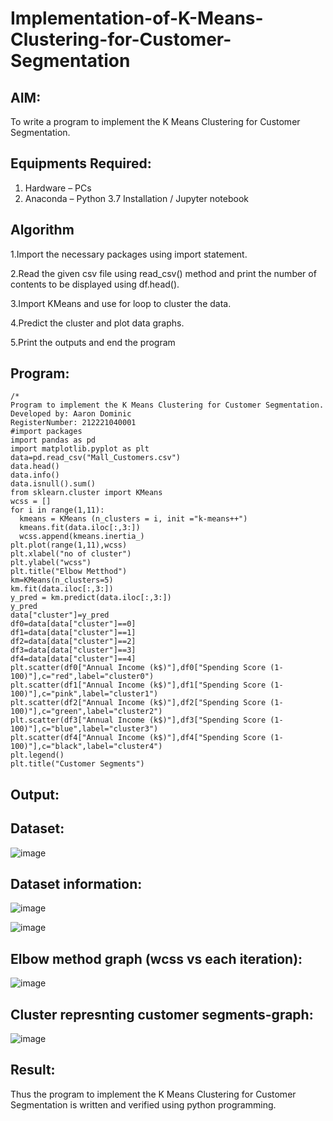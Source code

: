 # Implementation-of-K-Means-Clustering-for-Customer-Segmentation

## AIM:
To write a program to implement the K Means Clustering for Customer Segmentation.

## Equipments Required:
1. Hardware – PCs
2. Anaconda – Python 3.7 Installation / Jupyter notebook

## Algorithm
1.Import the necessary packages using import statement.

2.Read the given csv file using read_csv() method and print the number of contents to be displayed using df.head().

3.Import KMeans and use for loop to cluster the data.

4.Predict the cluster and plot data graphs.

5.Print the outputs and end the program


## Program:
```
/*
Program to implement the K Means Clustering for Customer Segmentation.
Developed by: Aaron Dominic
RegisterNumber: 212221040001
#import packages
import pandas as pd
import matplotlib.pyplot as plt
data=pd.read_csv("Mall_Customers.csv")
data.head()
data.info()
data.isnull().sum()
from sklearn.cluster import KMeans
wcss = []
for i in range(1,11):
  kmeans = KMeans (n_clusters = i, init ="k-means++")
  kmeans.fit(data.iloc[:,3:])
  wcss.append(kmeans.inertia_)
plt.plot(range(1,11),wcss)
plt.xlabel("no of cluster")
plt.ylabel("wcss")
plt.title("Elbow Metthod")
km=KMeans(n_clusters=5)
km.fit(data.iloc[:,3:])
y_pred = km.predict(data.iloc[:,3:])
y_pred
data["cluster"]=y_pred
df0=data[data["cluster"]==0]
df1=data[data["cluster"]==1]
df2=data[data["cluster"]==2]
df3=data[data["cluster"]==3]
df4=data[data["cluster"]==4]
plt.scatter(df0["Annual Income (k$)"],df0["Spending Score (1-100)"],c="red",label="cluster0")
plt.scatter(df1["Annual Income (k$)"],df1["Spending Score (1-100)"],c="pink",label="cluster1")
plt.scatter(df2["Annual Income (k$)"],df2["Spending Score (1-100)"],c="green",label="cluster2")
plt.scatter(df3["Annual Income (k$)"],df3["Spending Score (1-100)"],c="blue",label="cluster3")
plt.scatter(df4["Annual Income (k$)"],df4["Spending Score (1-100)"],c="black",label="cluster4")
plt.legend()
plt.title("Customer Segments")
```


## Output:
## Dataset:
![image](https://github.com/22009150/Implementation-of-K-Means-Clustering-for-Customer-Segmentation/assets/118708624/afbcb3f0-41a0-4e9e-bafd-a0fafb3334c0)

## Dataset information:
![image](https://github.com/22009150/Implementation-of-K-Means-Clustering-for-Customer-Segmentation/assets/118708624/253e3aeb-6850-4bfd-b39b-9e82bf90d834)

![image](https://github.com/22009150/Implementation-of-K-Means-Clustering-for-Customer-Segmentation/assets/118708624/b654a77d-774e-4cc0-9396-4353a521f7cc)

## Elbow method graph (wcss vs each iteration):
![image](https://github.com/22009150/Implementation-of-K-Means-Clustering-for-Customer-Segmentation/assets/118708624/c7b3a69a-089c-4ff3-b253-9a2a0b6e0daa)

## Cluster represnting customer segments-graph:
![image](https://github.com/22009150/Implementation-of-K-Means-Clustering-for-Customer-Segmentation/assets/118708624/c898bcee-13f7-49d2-918c-dc151a9702f3)



## Result:
Thus the program to implement the K Means Clustering for Customer Segmentation is written and verified using python programming.
